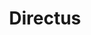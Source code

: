 ---
codehost: https://github.com/https://github.com/directus/directus
logohandle: directusio
sort: directus
title: Directus
twitter: https://x.com/directus
website: https://directus.io/
---